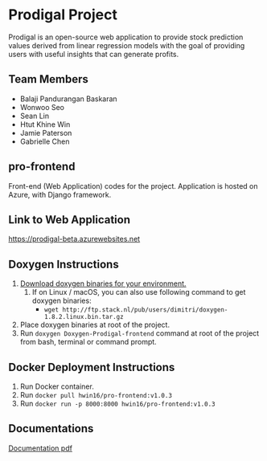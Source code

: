 # Prodigal Project
Prodigal is an open-source web application to provide stock prediction values derived from linear regression models with the goal of providing users with useful insights that can generate profits.

## Team Members
- Balaji Pandurangan Baskaran
- Wonwoo Seo
- Sean Lin
- Htut Khine Win
- Jamie Paterson
- Gabrielle Chen

## pro-frontend
Front-end (Web Application) codes for the project. Application is hosted on Azure, with Django framework.

## Link to Web Application
https://prodigal-beta.azurewebsites.net

## Doxygen Instructions
1. [Download doxygen binaries for your environment.](http://www.stack.nl/~dimitri/doxygen/download.html)
    1. If on Linux / macOS, you can also use following command to get doxygen binaries:
        - ```wget http://ftp.stack.nl/pub/users/dimitri/doxygen-1.8.2.linux.bin.tar.gz```
2. Place doxygen binaries at root of the project.
3. Run ```doxygen Doxygen-Prodigal-frontend``` command at root of the project from bash, terminal or command prompt.

## Docker Deployment Instructions
1. Run Docker container.
2. Run ```docker pull hwin16/pro-frontend:v1.0.3```
3. Run ```docker run -p 8000:8000 hwin16/pro-frontend:v1.0.3```

## Documentations
[Documentation pdf](prodigal_documentation.pdf)